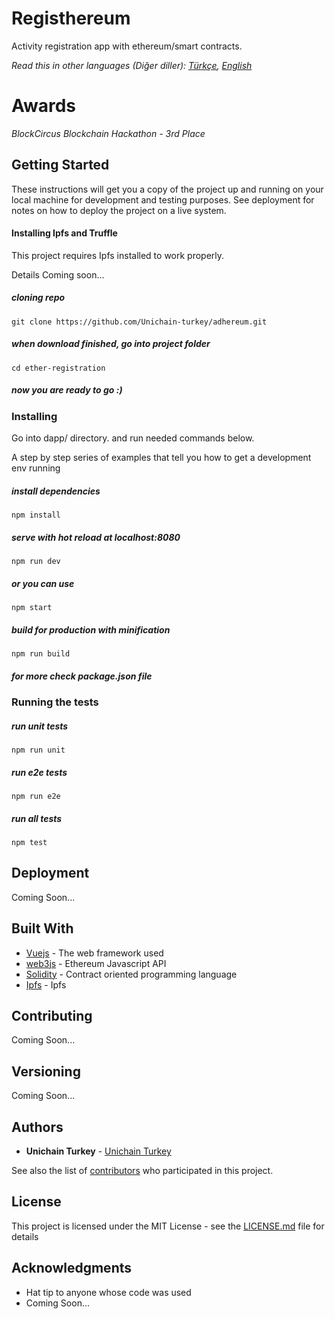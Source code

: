 # Registhereum

Activity registration app with ethereum/smart contracts.

*Read this in other languages (Diğer diller): [Türkçe](README.tr.md), [English](README.md)*

# Awards

*BlockCircus Blockchain Hackathon - 3rd Place*

## Getting Started

These instructions will get you a copy of the project up and running on your local machine for development and testing purposes. See deployment for notes on how to deploy the project on a live system.

#### Installing Ipfs and Truffle
This project requires Ipfs installed to work properly.

Details Coming soon...

##### cloning repo
```
git clone https://github.com/Unichain-turkey/adhereum.git

```
##### when download finished, go into project folder
```
cd ether-registration
```
##### now you are ready to go :)
### Installing

Go into dapp/ directory. and run needed commands below.

A step by step series of examples that tell you how to get a development env running


##### install dependencies
```
npm install
```
##### serve with hot reload at localhost:8080
```
npm run dev
```
##### or you can use
```
npm start
```

##### build for production with minification
```
npm run build
```

##### for more check package.json file


### Running the tests
##### run unit tests
```
npm run unit
```
##### run e2e tests
```
npm run e2e
```
##### run all tests
```
npm test
```

## Deployment

Coming Soon...

## Built With

* [Vuejs](https://vuejs.org) - The web framework used
* [web3js](https://web3js.readthedocs.io/en/1.0/) - Ethereum Javascript API
* [Solidity](http://solidity.readthedocs.io/en/v0.4.24/) - Contract oriented programming language
* [Ipfs](https://ipfs.io) - Ipfs

## Contributing
Coming Soon...

## Versioning
Coming Soon...

## Authors

* **Unichain Turkey** - [Unichain Turkey](https://github.com/Unichain-turkey)

See also the list of [contributors](https://github.com/Unichain-turkey/ether-registration/graphs/contributors) who participated in this project.

## License

This project is licensed under the MIT License - see the [LICENSE.md](https://github.com/Unichain-turkey/ether-registration/blob/master/LICENSE.md) file for details

## Acknowledgments

* Hat tip to anyone whose code was used
* Coming Soon...
